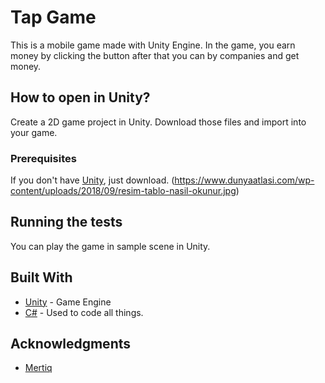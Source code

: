 # Tap Game

This is a mobile game made with Unity Engine. In the game, you earn money by clicking the button after that you can by companies and get money.

## How to open in Unity?

Create a 2D game project in Unity. Download those files and import into your game.

### Prerequisites

If you don't have [Unity](https://unity3d.com/get-unity/download), just download. 
(https://www.dunyaatlasi.com/wp-content/uploads/2018/09/resim-tablo-nasil-okunur.jpg)
## Running the tests

You can play the game in sample scene in Unity.

## Built With

* [Unity](https://unity.com) - Game Engine
* [C#]() - Used to code all things.

## Acknowledgments

* [Mertiq](https://github.com/Mertiq)
